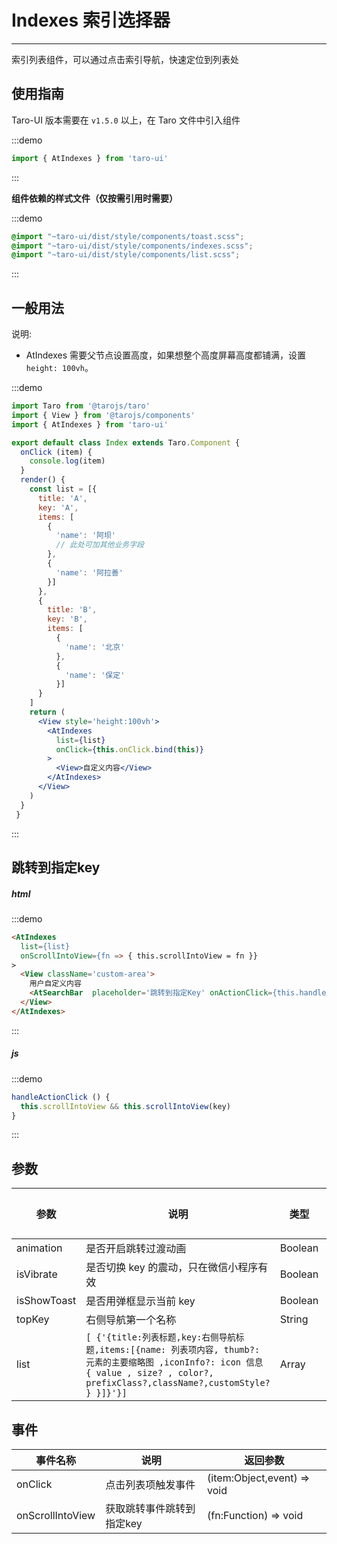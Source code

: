 # Indexes 索引选择器

---
索引列表组件，可以通过点击索引导航，快速定位到列表处

## 使用指南

Taro-UI 版本需要在 `v1.5.0` 以上，在 Taro 文件中引入组件

:::demo
```js
import { AtIndexes } from 'taro-ui'
```
:::

**组件依赖的样式文件（仅按需引用时需要）**

:::demo
```scss
@import "~taro-ui/dist/style/components/toast.scss";
@import "~taro-ui/dist/style/components/indexes.scss";
@import "~taro-ui/dist/style/components/list.scss";
```
:::

## 一般用法

说明:

* AtIndexes 需要父节点设置高度，如果想整个高度屏幕高度都铺满，设置 `height: 100vh`。

:::demo

```jsx
import Taro from '@tarojs/taro'
import { View } from '@tarojs/components'
import { AtIndexes } from 'taro-ui'

export default class Index extends Taro.Component {
  onClick (item) {
    console.log(item)
  }
  render() {
    const list = [{
      title: 'A',
      key: 'A',
      items: [
        {
          'name': '阿坝'
          // 此处可加其他业务字段
        },
        {
          'name': '阿拉善'
        }]
      },
      {
        title: 'B',
        key: 'B',
        items: [
          {
            'name': '北京'
          },
          {
            'name': '保定'
          }]
      }
    ]
    return (
      <View style='height:100vh'>
        <AtIndexes
          list={list}
          onClick={this.onClick.bind(this)}
        >
          <View>自定义内容</View>
        </AtIndexes>
      </View>
    )
  }
 }
```

:::


## 跳转到指定key


##### html
:::demo

```html
<AtIndexes
  list={list}
  onScrollIntoView={fn => { this.scrollIntoView = fn }}
>
  <View className='custom-area'>
    用户自定义内容
    <AtSearchBar  placeholder='跳转到指定Key' onActionClick={this.handleActionClick.bind(this)} />
  </View>
</AtIndexes>
```

:::

##### js
:::demo

```js
handleActionClick () {
  this.scrollIntoView && this.scrollIntoView(key)
}
```

:::

## 参数

| 参数       | 说明    | 类型    | 可选值   | 默认值   |
| ---------- | ------- | ------- | ------- | --- |
| animation | 是否开启跳转过渡动画 | Boolean  | - | false |
| isVibrate | 是否切换 key 的震动，只在微信小程序有效 | Boolean  | - | true |
| isShowToast | 是否用弹框显示当前 key | Boolean  | - | true |
| topKey | 右侧导航第一个名称 | String  | - | Top |
| list | `[ {'{title:列表标题,key:右侧导航标题,items:[{name: 列表项内容, thumb?: 元素的主要缩略图 ,iconInfo?: icon 信息 { value , size? , color?, prefixClass?,className?,customStyle? } }]}'}]` | Array  | - | - |

## 事件

| 事件名称 | 说明          | 返回参数  |
|---------- |-------------- |---------- |
| onClick | 点击列表项触发事件 |  (item:Object,event) => void |
| onScrollIntoView | 获取跳转事件跳转到指定key | (fn:Function) => void |
